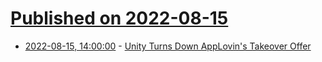 # [Published on 2022-08-15](index.md)

* [2022-08-15, 14:00:00](https://slashdot.org/story/22/08/15/141209/unity-turns-down-applovins-takeover-offer?utm_source=rss1.0mainlinkanon&utm_medium=feed) - [Unity Turns Down AppLovin's Takeover Offer](https://slashdot.org/story/22/08/15/141209/unity-turns-down-applovins-takeover-offer?utm_source=rss1.0mainlinkanon&utm_medium=feed)
